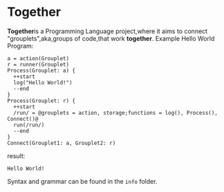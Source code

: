 # Together
**Together**is a Programming Language project,where it aims to connect "grouplets",aka,groups of code,that work **together**.
Example Hello World Program:
```
a = action(Grouplet)
r = runner(Grouplet)
Process(Grouplet: a) {
  ++start
  log("Hello World!")
  --end
}
Process(Grouplet: r) {
  ++start
  /run/ = @grouplets = action, storage;functions = log(), Process(), Connect()@
  run(/run/)
  --end
}
Connect(Grouplet1: a, Grouplet2: r)
```
result:
```
Hello World!
```
Syntax and grammar can be found in the ``info`` folder.
